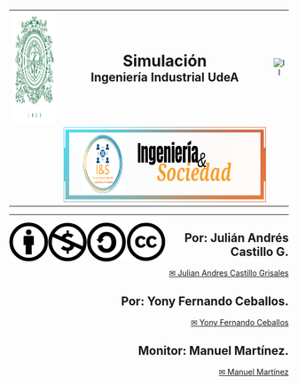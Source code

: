 <div>
<table>
  <tr>
    <td align="center">
      <img src="https://raw.githubusercontent.com/juliancastillo-udea/Curso_Simulacion/refs/heads/main/images/Escudo-UdeA.svg" alt="UdeA" height="200px">
    </td>
    <td align="center">
      <h1 style="margin: 0;">Simulación</h1>
      <h2 style="margin: 0;">Ingeniería Industrial UdeA</h2>
    </td>
    <td align="center">
      <img src="https://raw.githubusercontent.com/juliancastillo-udea/Curso_Simulacion/refs/heads/main/images/Ingenier%C3%ADa_Industrial_UdeA.png" alt="II" height="200px">
    </td>
  </tr>
  <tr>
    <td></td>
    <td align="center">
      <img src="https://raw.githubusercontent.com/juliancastillo-udea/Curso_Simulacion/refs/heads/main/images/IS.png" alt="I&S" height="135px">
    </td>
    <td></td>
  </tr>
</table>
<hr size=10 noshade color="green">
<p>
<img alt="CC" height="70px" src="https://raw.githubusercontent.com/juliancastillo-udea/Curso_Simulacion/refs/heads/main/images/by.xlarge.png" align="left" hspace="0px" vspace="0px">
<img alt="Attribution" height="70px" src="https://raw.githubusercontent.com/juliancastillo-udea/Curso_Simulacion/refs/heads/main/images/nc.xlarge.png" align="left" hspace="0px" vspace="0px">
<img alt="NC" height="70px" src="https://raw.githubusercontent.com/juliancastillo-udea/Curso_Simulacion/refs/heads/main/images/sa.xlarge.png" align="left" hspace="0px" vspace="0px">
<img alt="SA" height="70px" src="https://raw.githubusercontent.com/juliancastillo-udea/Curso_Simulacion/refs/heads/main/images/cc-icons.png" align="left" hspace="0px" vspace="0px">
</p>

<div align="right">
<h2> <b> Por: Julián Andrés Castillo G. </b> </h2>
<a href="mailto:jandres.castillo@udea.edu.co"> ✉ Julian Andres Castillo Grisales </a>
<h2> <b> Por: Yony Fernando Ceballos. </b> </h2>
<a href="mailto:yony.ceballos@udea.edu.co"> ✉ Yony Fernando Ceballos </a>
<h2> <b> Monitor: Manuel Martínez. </b> </h2>
<a href="mailto:manuel.martinezl@udea.edu.co"> ✉ Manuel Martínez </a>
</div>
